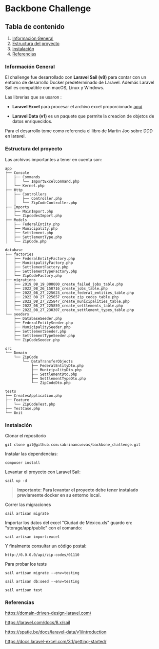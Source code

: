 # Backbone Challenge </em>

## Tabla de contenido
1. [Información General](#general-info)
2. [Estructura del proyecto](#structure)
3. [Instalación](#installation)
4. [Referencias](#references)



<a name="general-info"></a>
### Información General

El challenge fue desarrollado con **Laravel Sail (v8)** para contar con un entorno
de desarrollo Docker predeterminado de Laravel. Además Laravel Sail es compatible con macOS, Linux y Windows.

Las librerias que se usaron :

* **Laravel Excel** para procesar el archivo excel proporcionado [aquí](https://www.correosdemexico.gob.mx/SSLServicios/ConsultaCP/CodigoPostal_Exportar.aspx)

* **Laravel Data (v1)** es un paquete que permite la creacion de objetos de datos enriquecidos.

Para el desarrollo tome como referencia el libro de Martin Joo sobre DDD en laravel.

<a name="structure"></a>
### Estructura del proyecto

Las archivos importantes a tener en cuenta son:

```
app
├── Console
│   ├── Commands
│   │   └── ImportExcelCommand.php
│   └── Kernel.php
├── Http
│   ├── Controllers
│   │   ├── Controller.php
│   │   └── ZipCodeController.php
├── Imports
│   ├── MainImport.php
│   └── ZipcodesImport.php
├── Models
│   ├── FederalEntity.php
│   ├── Municipality.php
│   ├── Settlement.php
│   ├── SettlementType.php
│   └── ZipCode.php
```
```
database
├── factories
│   ├── FederalEntityFactory.php
│   ├── MunicipalityFactory.php
│   ├── SettlementFactory.php
│   ├── SettlementTypeFactory.php
│   └── ZipCodeFactory.php
├── migrations
│   ├── 2019_08_19_000000_create_failed_jobs_table.php
│   ├── 2022_08_26_150716_create_jobs_table.php
│   ├── 2022_08_27_225623_create_federal_entities_table.php
│   ├── 2022_08_27_225657_create_zip_codes_table.php
│   ├── 2022_08_27_225847_create_municipalities_table.php
│   ├── 2022_08_27_225859_create_settlements_table.php
│   └── 2022_08_27_230307_create_settlement_types_table.php
└── seeders
    ├── DatabaseSeeder.php
    ├── FederalEntitySeeder.php
    ├── MunicipalitySeeder.php
    ├── SettlementSeeder.php
    ├── SettlementTypeSeeder.php
    └── ZipCodeSeeder.php
```

```
src
└── Domain
    └── ZipCode
        └── DataTransferObjects
            ├── FederalEntityDto.php
            ├── MunicipalityDto.php
            ├── SettlementDto.php
            ├── SettlementTypeDto.php
            └── ZipCodeDto.php

```

```
tests
├── CreatesApplication.php
├── Feature
│   └── ZipCodeTest.php
├── TestCase.php
└── Unit
```

<a name="installation"></a>
### Instalación

Clonar el repositorio

`git clone git@github.com:sabrinamcuevas/backbone_challenge.git`

Instalar las dependencias:

`composer install`

Levantar el proyecto con Laravel Sail:

`sail up -d`

> **Importante: Para levantar el proyecto debe tener instalado previamente docker en su entorno local.**


Correr las migraciones

`sail artisan migrate`

Importar los datos del excel "Ciudad de México.xls" guardo en: "storage/app/public" con el comando:

`sail artisan import:excel`

Y finalmente consultar un código postal:

`http://0.0.0.0/api/zip-codes/01110`

Para probar los tests

`sail artisan migrate --env=testing`

`sail artisan db:seed --env=testing`

`sail artisan test`

<a name="references"></a>
### Referencias
https://domain-driven-design-laravel.com/

https://laravel.com/docs/8.x/sail

https://spatie.be/docs/laravel-data/v1/introduction

https://docs.laravel-excel.com/3.1/getting-started/





